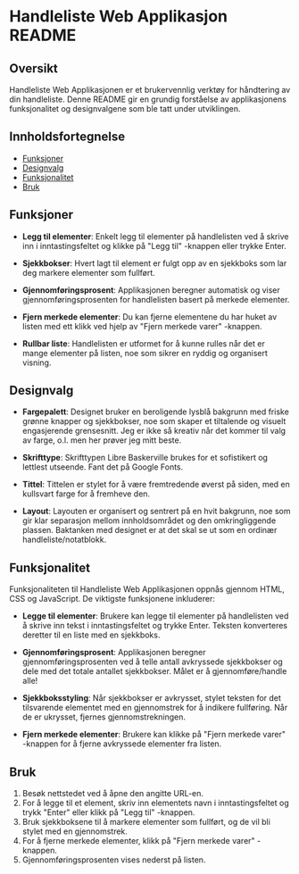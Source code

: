 # Handleliste Web Applikasjon README

## Oversikt

Handleliste Web Applikasjonen er et brukervennlig verktøy for håndtering av din handleliste. Denne README gir en grundig forståelse av applikasjonens funksjonalitet og designvalgene som ble tatt under utviklingen.

## Innholdsfortegnelse

- [Funksjoner](#funksjoner)
- [Designvalg](#designvalg)
- [Funksjonalitet](#funksjonalitet)
- [Bruk](#bruk)

## Funksjoner

- **Legg til elementer**: Enkelt legg til elementer på handlelisten ved å skrive inn i inntastingsfeltet og klikke på "Legg til" -knappen eller trykke Enter.

- **Sjekkbokser**: Hvert lagt til element er fulgt opp av en sjekkboks som lar deg markere elementer som fullført.

- **Gjennomføringsprosent**: Applikasjonen beregner automatisk og viser gjennomføringsprosenten for handlelisten basert på merkede elementer.

- **Fjern merkede elementer**: Du kan fjerne elementene du har huket av listen med ett klikk ved hjelp av "Fjern merkede varer" -knappen.

- **Rullbar liste**: Handlelisten er utformet for å kunne rulles når det er mange elementer på listen, noe som sikrer en ryddig og organisert visning.

## Designvalg

- **Fargepalett**: Designet bruker en beroligende lysblå bakgrunn med friske grønne knapper og sjekkbokser, noe som skaper et tiltalende og visuelt engasjerende grensesnitt.
Jeg er ikke så kreativ når det kommer til valg av farge, o.l. men her prøver jeg mitt beste. 

- **Skrifttype**: Skrifttypen Libre Baskerville brukes for et sofistikert og lettlest utseende. Fant det på Google Fonts.

- **Tittel**: Tittelen er stylet for å være fremtredende øverst på siden, med en kullsvart farge for å fremheve den.

- **Layout**: Layouten er organisert og sentrert på en hvit bakgrunn, noe som gir klar separasjon mellom innholdsområdet og den omkringliggende plassen. Baktanken med designet er at det skal se ut som en
ordinær handleliste/notatblokk.

## Funksjonalitet

Funksjonaliteten til Handleliste Web Applikasjonen oppnås gjennom HTML, CSS og JavaScript. De viktigste funksjonene inkluderer:

- **Legge til elementer**: Brukere kan legge til elementer på handlelisten ved å skrive inn tekst i inntastingsfeltet og trykke Enter. Teksten konverteres deretter til en liste med en sjekkboks.

- **Gjennomføringsprosent**: Applikasjonen beregner gjennomføringsprosenten ved å telle antall avkryssede sjekkbokser og dele med det totale antallet sjekkbokser. Målet er å gjennomføre/handle alle!

- **Sjekkboksstyling**: Når sjekkbokser er avkrysset, stylet teksten for det tilsvarende elementet med en gjennomstrek for å indikere fullføring. Når de er ukrysset, fjernes gjennomstrekningen.

- **Fjern merkede elementer**: Brukere kan klikke på "Fjern merkede varer" -knappen for å fjerne avkryssede elementer fra listen.

## Bruk

1. Besøk nettstedet ved å åpne den angitte URL-en.
2. For å legge til et element, skriv inn elementets navn i inntastingsfeltet og trykk "Enter" eller klikk på "Legg til" -knappen.
3. Bruk sjekkboksene til å markere elementer som fullført, og de vil bli stylet med en gjennomstrek.
4. For å fjerne merkede elementer, klikk på "Fjern merkede varer" -knappen.
5. Gjennomføringsprosenten vises nederst på listen.





